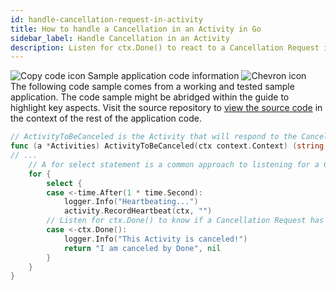 ```yaml
---
id: handle-cancellation-request-in-activity
title: How to handle a Cancellation in an Activity in Go
sidebar_label: Handle Cancellation in an Activity
description: Listen for ctx.Done() to react to a Cancellation Request in an Activity
---
```


<!-- DO NOT EDIT THIS FILE DIRECTLY.
THIS FILE IS GENERATED from https://github.com/temporalio/documentation-samples-go/blob/edu-1036.sc.00/features/cancellation/activity.go. -->

<div class="copycode-notice-container"><div class="copycode-notice"><img data-style="copycode-icon" src="/icons/copycode.png" alt="Copy code icon" /> Sample application code information <img id="i-42cc75cb-8bec-4e43-bb1d-e9db573ed46c" data-event="clickable-copycode-info" data-style="chevron-icon" src="/icons/chevron.png" alt="Chevron icon" /></div><div id="copycode-info-42cc75cb-8bec-4e43-bb1d-e9db573ed46c" class="copycode-info">The following code sample comes from a working and tested sample application. The code sample might be abridged within the guide to highlight key aspects. Visit the source repository to <a href="https://github.com/temporalio/documentation-samples-go/blob/edu-1036.sc.00/features/cancellation/activity.go">view the source code</a> in the context of the rest of the application code.</div></div>

```go
// ActivityToBeCanceled is the Activity that will respond to the Cancellation Request
func (a *Activities) ActivityToBeCanceled(ctx context.Context) (string, error) {
// ...
	// A for select statement is a common approach to listening for a Cancellation is an Activity
	for {
		select {
		case <-time.After(1 * time.Second):
			logger.Info("Heartbeating...")
			activity.RecordHeartbeat(ctx, "")
		// Listen for ctx.Done() to know if a Cancellation Request has propagated to the Activity.
		case <-ctx.Done():
			logger.Info("This Activity is canceled!")
			return "I am canceled by Done", nil
		}
	}
}
```
